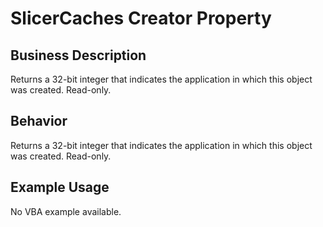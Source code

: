 # SlicerCaches Creator Property

## Business Description
Returns a 32-bit integer that indicates the application in which this object was created. Read-only.

## Behavior
Returns a 32-bit integer that indicates the application in which this object was created. Read-only.

## Example Usage
No VBA example available.